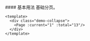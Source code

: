 <cn>
#### 基本用法
基础分页。
</cn>

```tpl
<template>
  <div class="demo-collapse">
    <Page :current="1" :total="13"/>
  </div>
</template>
```